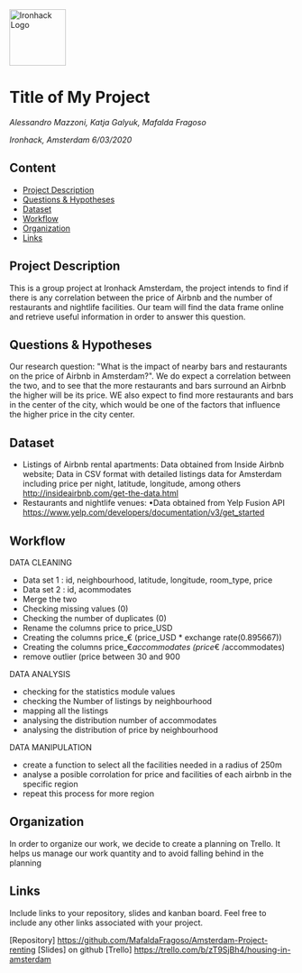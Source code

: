 <img src="https://bit.ly/2VnXWr2" alt="Ironhack Logo" width="100"/>

# Title of My Project
*Alessandro Mazzoni, Katja Galyuk, Mafalda Fragoso*

*Ironhack, Amsterdam 6/03/2020*

## Content
- [Project Description](#project-description)
- [Questions & Hypotheses](#questions-hypotheses)
- [Dataset](#dataset)
- [Workflow](#workflow)
- [Organization](#organization)
- [Links](#links)


## Project Description
This is a group project at Ironhack Amsterdam,  the project intends to find if there is any correlation between the price of Airbnb and the number of restaurants and nightlife facilities. Our team will find the data frame online and retrieve useful information in order to answer this question.

## Questions & Hypotheses
Our research question: "What is the impact of nearby bars and restaurants on the price of Airbnb in Amsterdam?". We do expect a correlation between the two, and to see that the more restaurants and bars surround an Airbnb the higher will be its price. WE also expect to find more restaurants and bars in the center of the city, which would be one of the factors that influence the higher price in the city center.

## Dataset
- Listings of Airbnb rental apartments: Data obtained from Inside Airbnb website; Data in CSV format with detailed listings data for Amsterdam including price per night, latitude, longitude, among others
http://insideairbnb.com/get-the-data.html
- Restaurants and nightlife venues: •Data obtained from Yelp Fusion API
https://www.yelp.com/developers/documentation/v3/get_started

## Workflow
DATA CLEANING
- Data set 1 : id, neighbourhood, latitude, longitude, room_type, price
- Data set 2 : id, acommodates
- Merge the two
- Checking missing values (0)
- Checking the number of duplicates (0)
- Rename the columns price to price_USD
- Creating the columns price_€ (price_USD * exchange rate(0.895667))
- Creating the columns price_€_accommodates (price_€ /accommodates)
- remove outlier (price between 30 and 900

DATA ANALYSIS
- checking for the statistics module values
- checking the Number of listings by neighbourhood
- mapping all the listings
- analysing the distribution number of accommodates
- analysing the distribution of price by neighbourhood

DATA MANIPULATION
- create a function to select all the facilities needed in a radius of 250m
- analyse a posible corrolation for price and facilities of each airbnb in the specific region
- repeat this process for more region


## Organization
In order to organize our work, we decide to create a planning on Trello. It helps us manage our work quantity and to avoid falling behind in the planning

## Links
Include links to your repository, slides and kanban board. Feel free to include any other links associated with your project.

[Repository] https://github.com/MafaldaFragoso/Amsterdam-Project-renting
[Slides] on github 
[Trello] https://trello.com/b/zT9SjBh4/housing-in-amsterdam
